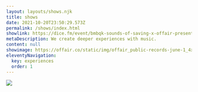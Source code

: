 ```yaml
---
layout: layouts/shows.njk
title: shows
date: 2021-10-20T23:50:29.573Z
permalink: /shows/index.html
showlink: https://dice.fm/event/bmbqk-sounds-of-saving-x-offair-present-nick-hakim-1st-jun-public-records-new-york-tickets?pid=530cb286
metaDescription: We create deeper experiences with music.
content: null
showimage: https://offair.co/static/img/offair_public-records-june-1_4x5_update.jpg
eleventyNavigation:
  key: experiences
  order: 1
---
```

<!-- EDIT IMAGE BELOW -->
<img class="event-thumb" src="https://offair.co/static/img/offair_public-records-june-1_4x5_update.jpg"/>